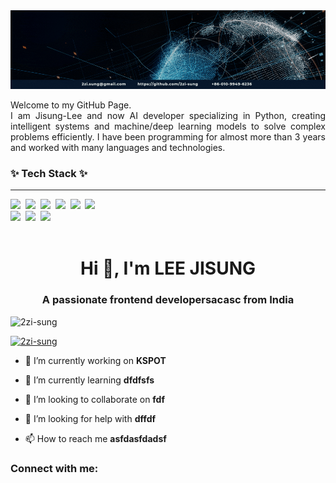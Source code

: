 <div align="center">
<img src="https://raw.githubusercontent.com/Jisung-LeeLee/Jisung-LeeLee/main/intro_hi_there.gif"  alt="👋 Hi there! I'm Jisung-Lee" title="👋 Hi there! I'm Jisung-Lee"/>
</div>
<p></p>
<p align="justify">
Welcome to my GitHub Page. <br> I am Jisung-Lee and now  AI developer specializing in Python, creating intelligent systems and machine/deep learning models to solve complex problems efficiently. I have been programming for almost more than 3 years and worked with many languages and technologies.
</p>

<h3 align="justify">✨ Tech Stack ✨</h3>
<hr>
<div align="justify">
  <img src="https://img.shields.io/badge/python-1F8ACB?style=for-the-badge&logo=python&logoColor=white" />&nbsp
  <img src="https://img.shields.io/badge/pytorch-EE4C2C?style=for-the-badge&logo=pytorch&logoColor=white" />&nbsp
  <img src="https://img.shields.io/badge/tensorflow-FF6F00?style=for-the-badge&logo=tensorflow&logoColor=white" />&nbsp
  <img src="https://img.shields.io/badge/hugging face-FFD21E?style=for-the-badge&logo=hugging face&logoColor=white" />&nbsp
  <img src="https://img.shields.io/badge/pandas-150458?style=for-the-badge&logo=pandas&logoColor=white" />&nbsp
  <img src="https://img.shields.io/badge/numpy-013243?style=for-the-badge&logo=numpy&logoColor=white" />&nbsp
</div>

<div align="justify">
  <img src="https://img.shields.io/badge/styled--components-DB7093?style=for-the-badge&logo=styled-components&logoColor=ffd35b" />&nbsp
  <img src="https://img.shields.io/badge/tailwindcss-1daabb.svg?style=for-the-badge&logo=tailwind-css&logoColor=white" />&nbsp
  <img src="https://img.shields.io/badge/css3-1572B6.svg?style=for-the-badge&logo=css3&logoColor=white" />&nbsp
</div>

<br>
<h1 align="center">Hi 👋, I'm LEE JISUNG</h1>
<h3 align="center">A passionate frontend developersacasc from India</h3>

<p align="left"> <img src="https://komarev.com/ghpvc/?username=2zi-sung&label=Profile%20views&color=0e75b6&style=flat" alt="2zi-sung" /> </p>

<p align="left"> <a href="https://github.com/ryo-ma/github-profile-trophy"><img src="https://github-profile-trophy.vercel.app/?username=2zi-sung" alt="2zi-sung" /></a> </p>

- 🔭 I’m currently working on **KSPOT**

- 🌱 I’m currently learning **dfdfsfs**

- 👯 I’m looking to collaborate on **fdf**

- 🤝 I’m looking for help with **dffdf**

- 📫 How to reach me **asfdasfdadsf**

<h3 align="left">Connect with me:</h3>
<p align="left">
</p>
